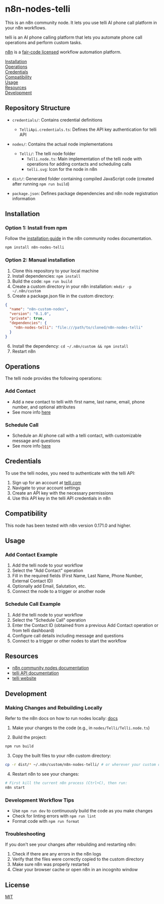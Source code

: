# n8n-nodes-telli

This is an n8n community node. It lets you use telli AI phone call platform in your n8n workflows.

telli is an AI phone calling platform that lets you automate phone call operations and perform custom tasks.

[n8n](https://n8n.io/) is a [fair-code licensed](https://docs.n8n.io/reference/license/) workflow automation platform.

[Installation](#installation)  
[Operations](#operations)  
[Credentials](#credentials)  
[Compatibility](#compatibility)  
[Usage](#usage)  
[Resources](#resources)  
[Development](#development)  

## Repository Structure

- `credentials/`: Contains credential definitions
  - `TelliApi.credentials.ts`: Defines the API key authentication for telli API

- `nodes/`: Contains the actual node implementations
  - `Telli/`: The telli node folder
    - `Telli.node.ts`: Main implementation of the telli node with operations for adding contacts and scheduling calls
    - `telli.svg`: Icon for the node in n8n

<!-- Adding a node would mean creating a new folder in the nodes/ directory, and adding a new file with the node implementation. -->

- `dist/`: Generated folder containing compiled JavaScript code (created after running `npm run build`)

- `package.json`: Defines package dependencies and n8n node registration information

## Installation

### Option 1: Install from npm

Follow the [installation guide](https://docs.n8n.io/integrations/community-nodes/installation/) in the n8n community nodes documentation.

```bash
npm install n8n-nodes-telli
```

### Option 2: Manual installation

1. Clone this repository to your local machine
2. Install dependencies: `npm install`
3. Build the code: `npm run build`
4. Create a custom directory in your n8n installation: `mkdir -p ~/.n8n/custom`
5. Create a package.json file in the custom directory:
```json
{
  "name": "n8n-custom-nodes",
  "version": "0.1.0",
  "private": true,
  "dependencies": {
    "n8n-nodes-telli": "file:///path/to/cloned/n8n-nodes-telli"
  }
}
```
6. Install the dependency: `cd ~/.n8n/custom && npm install`
7. Restart n8n

## Operations

The telli node provides the following operations:

### Add Contact
- Add a new contact to telli with first name, last name, email, phone number, and optional attributes
- See more info [here](https://docs.telli.com/endpoint/add-contact)

### Schedule Call
- Schedule an AI phone call with a telli contact, with customizable message and questions
- See more info [here](https://docs.telli.com/endpoint/schedule-call)

## Credentials

To use the telli nodes, you need to authenticate with the telli API:

1. Sign up for an account at [telli.com](https://telli.com/)
2. Navigate to your account settings
3. Create an API key with the necessary permissions
4. Use this API key in the telli API credentials in n8n

## Compatibility

This node has been tested with n8n version 0.171.0 and higher.

## Usage

### Add Contact Example

1. Add the telli node to your workflow
2. Select the "Add Contact" operation
3. Fill in the required fields (First Name, Last Name, Phone Number, External Contact ID)
4. Optionally add Email, Salutation, etc.
5. Connect the node to a trigger or another node

### Schedule Call Example

1. Add the telli node to your workflow  
2. Select the "Schedule Call" operation
3. Enter the Contact ID (obtained from a previous Add Contact operation or from telli dashboard)
4. Configure call details including message and questions
5. Connect to a trigger or other nodes to start the workflow

## Resources

* [n8n community nodes documentation](https://docs.n8n.io/integrations/community-nodes/)
* [telli API documentation](https://docs.telli.com/)
* [telli website](https://telli.com/)

## Development

### Making Changes and Rebuilding Locally

Refer to the n8n docs on how to run nodes locally: [docs](https://docs.n8n.io/integrations/creating-nodes/test/run-node-locally/)

1. Make your changes to the code (e.g., in `nodes/Telli/Telli.node.ts`)

2. Build the project:
```bash
npm run build
```

3. Copy the built files to your n8n custom directory:
```bash
cp -r dist/* ~/.n8n/custom/n8n-nodes-telli/ # or wherever your custom directory is
```

4. Restart n8n to see your changes:
```bash
# First kill the current n8n process (Ctrl+C), then run:
n8n start
```

### Development Workflow Tips

- Use `npm run dev` to continuously build the code as you make changes
- Check for linting errors with `npm run lint`
- Format code with `npm run format`

### Troubleshooting

If you don't see your changes after rebuilding and restarting n8n:

1. Check if there are any errors in the n8n logs
2. Verify that the files were correctly copied to the custom directory
3. Make sure n8n was properly restarted
4. Clear your browser cache or open n8n in an incognito window

## License

[MIT](LICENSE.md)
